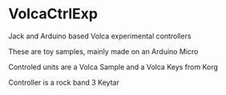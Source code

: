 # VolcaCtrlExp
Jack and Arduino based Volca experimental controllers

These are toy samples, mainly made on an Arduino Micro

Controled units are a Volca Sample and a Volca Keys from Korg

Controller is a rock band 3 Keytar

